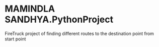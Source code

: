 # MAMINDLA SANDHYA.PythonProject
FireTruck project of finding different routes to the destination point from start point
